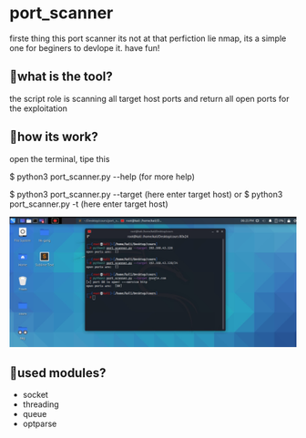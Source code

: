 # port_scanner
firste thing this port scanner its not at that perfiction lie nmap, its a simple one for beginers to devlope it. have fun!
## __🦅what is the tool?__
the script role is scanning all target host ports and return all open ports for the exploitation


## __🦅how its work?__
open the terminal, tipe this

$ python3 port_scanner.py --help (for more help)

$ python3 port_scanner.py --target (here enter target host)
or
$ python3 port_scanner.py -t (here enter target host)

![Programmer and Problems solver](https://github.com/hamza07-w/port_scanner/blob/main/a.jpg)

## __🦅used modules?__

- socket
- threading
- queue
- optparse

